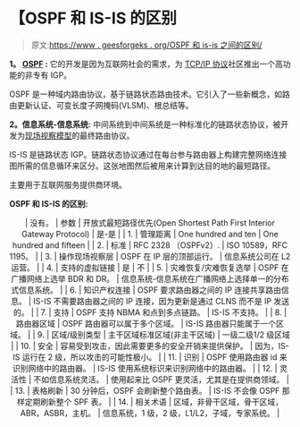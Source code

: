 # 【OSPF 和 IS-IS 的区别

> 原文:[https://www . geesforgeks . org/OSPF 和 is-is 之间的区别/](https://www.geeksforgeeks.org/difference-between-ospf-and-is-is/)

**1。 [OSPF](https://www.geeksforgeeks.org/open-shortest-path-first-ospf-protocol-states/) :**
它的开发是因为互联网社会的需求，为 [TCP/IP 协议](https://www.geeksforgeeks.org/tcp-ip-in-computer-networking/)社区推出一个高功能的非专有 IGP。

OSPF 是一种域内路由协议，基于链路状态路由技术。它引入了一些新概念，如路由更新认证、可变长度子网掩码(VLSM)、根总结等。

**2。信息系统-信息系统:**
中间系统到中间系统是一种标准化的链路状态协议，被开发为[现场视察模型](https://www.geeksforgeeks.org/osi-model-full-form-in-computer-networking/)的最终路由协议。

IS-IS 是链路状态 IGP。链路状态协议通过在每台参与路由器上构建完整网络连接图所需的信息循环来区分。这张地图然后被用来计算到达目的地的最短路径。

主要用于互联网服务提供商环境。

**OSPF 和 IS-IS 的区别:**

<center>

| 没有。 | 参数 | 开放式最短路径优先(Open Shortest Path First Interior Gateway Protocol) | 是-是 |
| 1. | 管理距离 | One hundred and ten | One hundred and fifteen |
| 2. | 标准 | RFC 2328 （OSPFv2）. | ISO 10589，RFC 1195。 |
| 3. | 操作现场视察层 | OSPF 在 IP 层的顶部运行。 | 信息系统公司在 L2 运营。 |
| 4. | 支持的虚拟链接 | 是 | 不 |
| 5. | 灾难恢复/灾难恢复选举 | OSPF 在广播网络上选举 BDR 和 DR。 | 信息系统-信息系统在广播网络上选择单一的分布式信息系统。 |
| 6. | 知识产权连接 | OSPF 要求路由器之间的 IP 连接共享路由信息。 | IS-IS 不需要路由器之间的 IP 连接，因为更新是通过 CLNS 而不是 IP 发送的。 |
| 7. | 支持 | OSPF 支持 NBMA 和点到多点链路。 | IS-IS 不支持。 |
| 8. | 路由器区域 | OSPF 路由器可以属于多个区域。 | IS-IS 路由器只能属于一个区域。 |
| 9. | 区域/级别类型 | 主干区域标准区域(非主干区域) | 一级二级1/2 级区域 |
| 10. | 安全 | 容易受到攻击，因此需要更多的安全开销来提供保护。 | 因为，IS-IS 运行在 2 级，所以攻击的可能性极小。 |
| 11. | 识别 | OSPF 使用路由器 id 来识别网络中的路由器。 | IS-IS 使用系统标识来识别网络中的路由器。 |
| 12. | 灵活性 | 不如信息系统灵活。 | 使用起来比 OSPF 更灵活，尤其是在提供商领域。 |
| 13. | 表格刷新 | 30 分钟后，OSPF 会刷新整个路由表。 | IS-IS 不会像 OSPF 那样定期刷新整个 SPF 表。 |
| 14. | 相关术语 | 区域，非骨干区域，骨干区域，ABR，ASBR，主机。 | 信息系统，1 级，2 级，L1/L2，子域，专家系统。 |

</center>